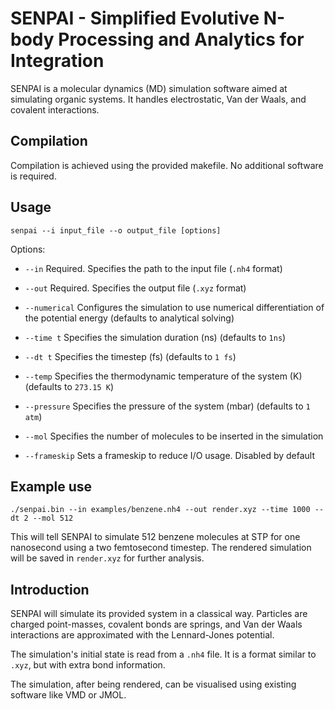 # SENPAI - Simplified Evolutive N-body Processing and Analytics for Integration

SENPAI is a molecular dynamics (MD) simulation software aimed at simulating organic systems. It handles electrostatic, Van der Waals, and covalent interactions.

## Compilation

Compilation is achieved using the provided makefile. No additional software is required.

## Usage

`senpai --i input_file --o output_file [options]`

Options:

- `--in` Required. Specifies the path to the input file (`.nh4` format)

- `--out` Required. Specifies the output file (`.xyz` format)

- `--numerical` Configures the simulation to use numerical differentiation of the potential energy (defaults to analytical solving)

- `--time t` Specifies the simulation duration (ns) (defaults to `1ns`)

- `--dt t` Specifies the timestep (fs) (defaults to `1 fs`)

- `--temp` Specifies the thermodynamic temperature of the system (K) (defaults to `273.15 K`)

- `--pressure` Specifies the pressure of the system (mbar) (defaults to `1 atm`)

- `--mol` Specifies the number of molecules to be inserted in the simulation

- `--frameskip` Sets a frameskip to reduce I/O usage. Disabled by default

## Example use

`./senpai.bin --in examples/benzene.nh4 --out render.xyz --time 1000 --dt 2 --mol 512`

This will tell SENPAI to simulate 512 benzene molecules at STP for one nanosecond using a two femtosecond timestep. The rendered simulation will be saved in `render.xyz` for further analysis.

## Introduction

SENPAI will simulate its provided system in a classical way. Particles are charged point-masses, covalent bonds are springs, and Van der Waals interactions are approximated with the Lennard-Jones potential.

The simulation's initial state is read from a `.nh4` file. It is a format similar to `.xyz`, but with extra bond information.

The simulation, after being rendered, can be visualised using existing software like VMD or JMOL.